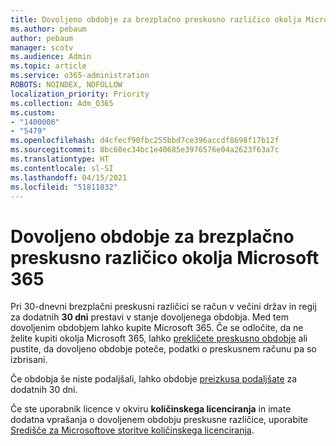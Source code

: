```yaml
---
title: Dovoljeno obdobje za brezplačno preskusno različico okolja Microsoft 365
ms.author: pebaum
author: pebaum
manager: scotv
ms.audience: Admin
ms.topic: article
ms.service: o365-administration
ROBOTS: NOINDEX, NOFOLLOW
localization_priority: Priority
ms.collection: Adm_O365
ms.custom:
- "1400006"
- "5479"
ms.openlocfilehash: d4cfecf90fbc255bbd7ce396accdf8698f17b12f
ms.sourcegitcommit: 8bc60ec34bc1e40685e3976576e04a2623f63a7c
ms.translationtype: HT
ms.contentlocale: sl-SI
ms.lasthandoff: 04/15/2021
ms.locfileid: "51811832"
---
```

# <a name="grace-period-for-microsoft-365-free-trial"></a>Dovoljeno obdobje za brezplačno preskusno različico okolja Microsoft 365

Pri 30-dnevni brezplačni preskusni različici se račun v večini držav in regij za dodatnih **30 dni** prestavi v stanje dovoljenega obdobja. Med tem dovoljenim obdobjem lahko kupite Microsoft 365. Če se odločite, da ne želite kupiti okolja Microsoft 365, lahko [prekličete preskusno obdobje](https://docs.microsoft.com/microsoft-365/commerce/subscriptions/cancel-your-subscription?view=o365-worldwide) ali pustite, da dovoljeno obdobje poteče, podatki o preskusnem računu pa so izbrisani.

Če obdobja še niste podaljšali, lahko obdobje [preizkusa podaljšate](https://docs.microsoft.com/microsoft-365/commerce/extend-your-trial) za dodatnih 30 dni.

Če ste uporabnik licence v okviru **količinskega licenciranja** in imate dodatna vprašanja o dovoljenem obdobju preskusne različice, uporabite [Središče za Microsoftove storitve količinskega licenciranja](https://support.microsoft.com/help/4471406/how-to-contact-the-microsoft-volume-licensing-service-center).
